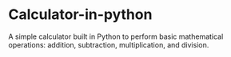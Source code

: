 # Calculator-in-python
A simple calculator built in Python to perform basic mathematical operations: addition, subtraction, multiplication, and division.
